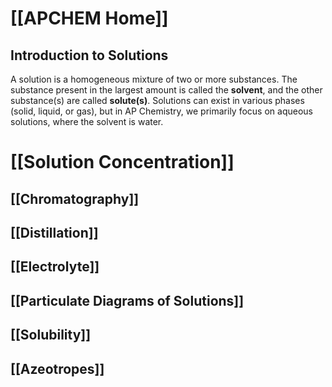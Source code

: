 # [[APCHEM Home]]

## Introduction to Solutions
A solution is a homogeneous mixture of two or more substances. The substance present in the largest amount is called the **solvent**, and the other substance(s) are called **solute(s)**.  Solutions can exist in various phases (solid, liquid, or gas), but in AP Chemistry, we primarily focus on aqueous solutions, where the solvent is water.
# [[Solution Concentration]]
## [[Chromatography]]
## [[Distillation]]
## [[Electrolyte]]
## [[Particulate Diagrams of Solutions]]
## [[Solubility]]
## [[Azeotropes]]

##
